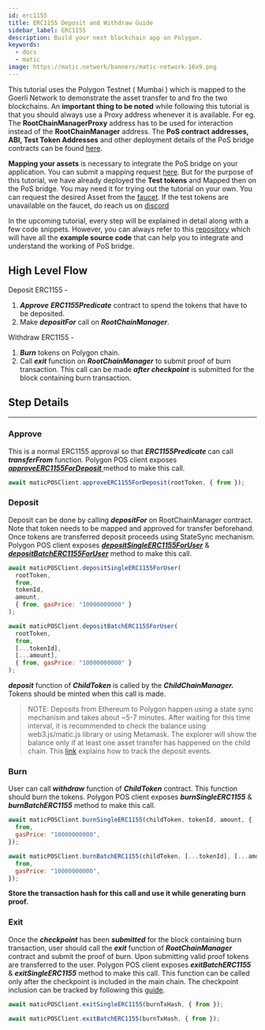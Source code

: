 ```yaml
---
id: erc1155
title: ERC1155 Deposit and Withdraw Guide
sidebar_label: ERC1155
description: Build your next blockchain app on Polygon.
keywords:
  - docs
  - matic
image: https://matic.network/banners/matic-network-16x9.png
---
```


This tutorial uses the Polygon Testnet ( Mumbai ) which is mapped to the Goerli Network to demonstrate the asset transfer to and fro the two blockchains. An **important thing to be noted** while following this tutorial is that you should always use a Proxy address whenever it is available. For eg. The **RootChainManagerProxy** address has to be used for interaction instead of the **RootChainManager** address. The **PoS contract addresses, ABI, Test Token Addresses** and other deployment details of the PoS bridge contracts can be found [here](/docs/develop/ethereum-polygon/pos/deployment).

**Mapping your assets** is necessary to integrate the PoS bridge on your application. You can submit a mapping request [here](/docs/develop/ethereum-polygon/submit-mapping-request). But for the purpose of this tutorial, we have already deployed the **Test tokens** and Mapped then on the PoS bridge. You may need it for trying out the tutorial on your own. You can request the desired Asset from the [faucet](https://faucet.matic.network/). If the test tokens are unavailable on the faucet, do reach us on [discord](https://discord.gg/polygon)

In the upcoming tutorial, every step will be explained in detail along with a few code snippets. However, you can always refer to this [repository](https://github.com/maticnetwork/matic.js/tree/v2.0.2/examples/POS-client) which will have all the **example source code** that can help you to integrate and understand the working of PoS bridge.

## High Level Flow

Deposit ERC1155 -

1. **_Approve_** **_ERC1155Predicate_** contract to spend the tokens that have to be deposited.
2. Make **_depositFor_** call on **_RootChainManager_**.

Withdraw ERC1155 -

1. **_Burn_** tokens on Polygon chain.
2. Call **_exit_** function on **_RootChainManager_** to submit proof of burn transaction. This call can be made **_after checkpoint_** is submitted for the block containing burn transaction.

## Step Details

---

### Approve

This is a normal ERC1155 approval so that **_ERC1155Predicate_** can call **_transferFrom_** function. Polygon POS client exposes [**_approveERC1155ForDeposit_** ](https://github.com/maticnetwork/matic.js/blob/4bf4fa9438d56c9b5c282f456aa2c24f6ff6083d/src/index.ts#L231) method to make this call.

```jsx
await maticPOSClient.approveERC1155ForDeposit(rootToken, { from });
```

### Deposit

Deposit can be done by calling **_depositFor_** on RootChainManager contract. Note that token needs to be mapped and approved for transfer beforehand. Once tokens are transferred deposit proceeds using StateSync mechanism. Polygon POS client exposes [**_depositSingleERC1155ForUser_**](https://github.com/maticnetwork/matic.js/blob/4bf4fa9438d56c9b5c282f456aa2c24f6ff6083d/src/index.ts#L245) & [**_depositBatchERC1155ForUser_**](https://github.com/maticnetwork/matic.js/blob/4bf4fa9438d56c9b5c282f456aa2c24f6ff6083d/src/index.ts#L259) method to make this call.

```jsx
await maticPOSClient.depositSingleERC1155ForUser(
  rootToken,
  from,
  tokenId,
  amount,
  { from, gasPrice: "10000000000" }
);
```

```jsx
await maticPOSClient.depositBatchERC1155ForUser(
  rootToken,
  from,
  [...tokenId],
  [...amount],
  { from, gasPrice: "10000000000" }
);
```

**_deposit_** function of **_ChildToken_** is called by the **_ChildChainManager._** Tokens should be minted when this call is made.

> NOTE: Deposits from Ethereum to Polygon happen using a state sync mechanism and takes about ~5-7 minutes. After waiting for this time interval, it is recommended to check the balance using web3.js/matic.js library or using Metamask. The explorer will show the balance only if at least one asset transfer has happened on the child chain. This [link](/docs/develop/ethereum-polygon/pos/deposit-withdraw-event-pos) explains how to track the deposit events.

### Burn

User can call **_withdraw_** function of **_ChildToken_** contract. This function should burn the tokens. Polygon POS client exposes **_burnSingleERC1155_** & **_burnBatchERC1155_** method to make this call.

```jsx
await maticPOSClient.burnSingleERC1155(childToken, tokenId, amount, {
  from,
  gasPrice: "10000000000",
});
```

```jsx
await maticPOSClient.burnBatchERC1155(childToken, [...tokenId], [...amount], {
  from,
  gasPrice: "10000000000",
});
```

**Store the transaction hash for this call and use it while generating burn proof.**

### Exit

Once the **_checkpoint_** has been **_submitted_** for the block containing burn transaction, user should call the **_exit_** function of **_RootChainManager_** contract and submit the proof of burn. Upon submitting valid proof tokens are transferred to the user. Polygon POS client exposes **_exitBatchERC1155_** & **_exitSingleERC1155_** method to make this call. This function can be called only after the checkpoint is included in the main chain. The checkpoint inclusion can be tracked by following this [guide](/docs/develop/ethereum-polygon/pos/deposit-withdraw-event-pos#checkpoint-events).

```jsx
await maticPOSClient.exitSingleERC1155(burnTxHash, { from });
```

```jsx
await maticPOSClient.exitBatchERC1155(burnTxHash, { from });
```
